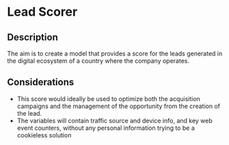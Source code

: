 # Lead Scorer


## Description
The aim is to create a model that provides a score for the leads generated in the digital ecosystem of a country where the company operates.


## Considerations
  - This score would ideally be used to optimize both the acquisition campaigns and the management of the opportunity from the creation of the lead.
  - The variables will contain traffic source and device info, and key web event counters, without any personal information trying to be a cookieless solution

